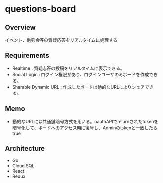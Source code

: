 # questions-board

## Overview
イベント、勉強会等の質疑応答をリアルタイムに処理する


## Requirements
- Realtime : 質疑応答の投稿をリアルタイムに表示できる。
- Social Login : ログイン権限があり、ログインユーザのみボードを作成できる。
- Sharable Dynamic URL : 作成したボードは動的なURLによりシェアできる。


## Memo
- 動的なURLには共通鍵暗号方式を用いる。oauthAPIでreturnされたtokenを暗号化して、ボードへのアクセス時に復号し、Adminのtokenと一致したらtrue


## Architecture
- Go
- Cloud SQL
- React
- Redux
